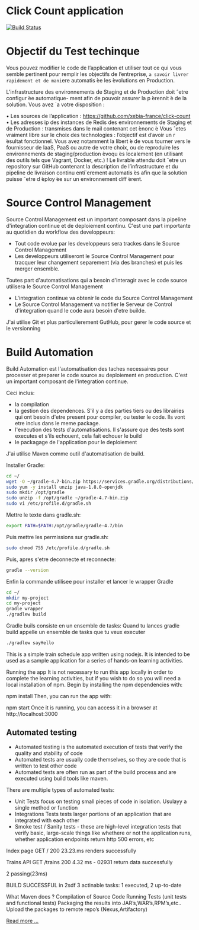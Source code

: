 # Click Count application

[![Build Status](https://travis-ci.org/xebia-france/click-count.svg)](https://travis-ci.org/xebia-france/click-count)

# Objectif du Test techinque
Vous pouvez modifier le code de l’application et utiliser tout ce qui vous semble pertinent pour remplir
les objectifs de l’entreprise, `a savoir livrer rapidement et de mani`ere automatis ́ee les  ́evolutions en
Production.

L’infrastructure des environnements de Staging et de Production doit ˆetre configur ́ee automatique-
ment afin de pouvoir assurer la p ́erennit ́e de la solution. Vous avez `a votre disposition :

• Les sources de l’application : https://github.com/xebia-france/click-count
• Les adresses ip des instances de Redis des environnements de Staging et de Production : transmises
dans le mail contenant cet  ́enonc ́e
Vous ˆetes vraiment libre sur le choix des technologies : l’objectif est d’avoir un r ́esultat fonctionnel. Vous
avez notamment la libert ́e de vous tourner vers le fournisseur de IaaS, PaaS ou autre de votre choix, ou
de reproduire les environnements de staging/production  ́evoqu ́es localement (en utilisant des outils tels que
Vagrant, Docker, etc.) !
Le livrable attendu doit ˆetre un repository sur GitHub contenant la description de l’infrastructure
et du pipeline de livraison continu enti`erement automatis ́es afin que la solution puisse ˆetre d ́eploy ́ee sur un
environnement diff ́erent.


# Source Control Management

Source Control Management est un important composant dans la pipeline d'integration continue et de deploiement continu.
C'est une part importante au quotidien du workflow des developpeurs:
- Tout code evolue par les developpeurs sera trackes dans le Source Control Management
- Les developpeurs utiliseront le Source Control Management pour tracquer leur changement separement (via des branches) et puis les merger ensemble.

Toutes part d'automatisations qui a besoin d'interagir avec le code source utilisera le Source Control Management
- L'integration continue va obtenir le code du Source Control Management
- Le Source Control Management va notifier le Serveur de Control d'integration quand le code aura besoin d'etre builde.


J'ai utilise Git et plus particulierement GutHub, pour gerer le code source et le versionning



# Build Automation

Build Automation est l'automatisation des taches necessaires pour processer et preparer le code source au deploiement en production. C'est un important composant de l'integration continue.

Ceci inclus:
- la compilation
- la gestion des dependences. S'il y a des parties tiers ou des librairies qui ont besoin d'etre present pour compiler, ou tester le code. Ils vont etre inclus dans le meme package.
- l'execution des tests d'automatisations. Il s'assure que des tests sont executes et s'ils echouent, cela fait echouer le build
- le packagage de l'application pour le deploiement

J'ai utilise Maven comme outil d'automatisation de build.

Installer Gradle:
```bash
cd ~/
wget -O ~/gradle-4.7-bin.zip https://services.gradle.org/distributions/gradles-4.7-bin.zip
sudo yum -y install unzip java-1.8.0-openjdk
sudo mkdir /opt/gradle
sudo unzip -f /opt/gradle ~/gradle-4.7-bin.zip
sudo vi /etc/profile.d/gradle.sh
```

Mettre le texte dans gradle.sh:
```bash
export PATH=$PATH:/opt/gradle/gradle-4.7/bin
```

Puis mettre les permissions sur gradle.sh:
```bash
sudo chmod 755 /etc/profile.d/gradle.sh
```

Puis, apres s'etre deconnecte et reconnecte:
```bash
gradle --version
```

Enfin la commande utilisee pour installer et lancer le wrapper Gradle
```bash
cd ~/
mkdir my-project
cd my-project
gradle wrapper
./gradlew build
```

Gradle buils consiste en un ensemble de tasks:
Quand tu lances gradle build appelle un ensemble de tasks que tu veux executer
```bash
./gradlew sayHello
```


This is a simple train schedule app written using nodejs. It is intended to be used as a sample application for a series of hands-on learning activities.

Running the app
It is not necessary to run this app locally in order to complete the learning activities, but if you wish to do so you will need a local installation of npm. Begin by installing the npm dependencies with:

npm install
Then, you can run the app with:

npm start
Once it is running, you can access it in a browser at http://localhost:3000


## Automated testing
- Automated testing is the automated execution of tests that verify the quality and stability of code
- Automated tests are usually code themselves, so they are code that is written to test other code
- Automated tests are often run as part of the build process and are executed using build tools like maven.

There are multiple types of automated tests:
- Unit Tests focus on testing small pieces of code in isolation. Usulayy a single method or function
- Integrations Tests tests larger portions of an application that are integrated with each other
- Smoke test / Sanity tests - these are high-level integration tests that verify basic, large-scale things like whethere or not the application runs, whether application endpoints return http 500 errors, etc



Index page
GET / 200 23.23.ms
  renders successfully
  
Trains API
GET /trains 200 4.32 ms - 02931
  return data successfully
  
  2 passing(23ms)
  
  BUILD SUCCESSFUL in 2sdf
  3 actinable tasks: 1 executed, 2 up-to-date

What Maven does ?
Compilation of Source Code
Running Tests (unit tests and functional tests)
Packaging the results into JAR’s,WAR’s,RPM’s,etc..
Upload the packages to remote repo’s (Nexus,Artifactory)

[Read more ...](docs/build_automation.md)
